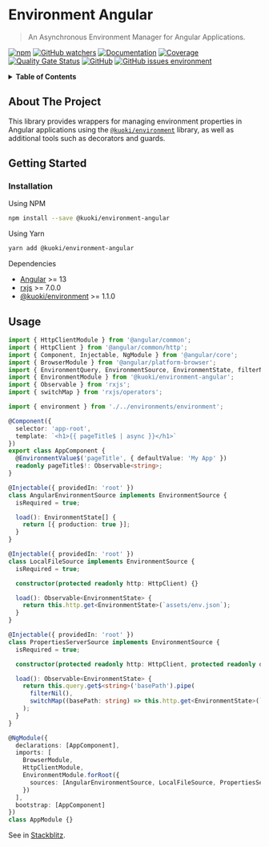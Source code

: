 # Environment Angular

> An Asynchronous Environment Manager for Angular Applications.

[![npm](https://img.shields.io/npm/v/@kuoki/environment-angular?logo=npm&style=flat-square)](https://www.npmjs.com/package/@kuoki/environment-angular) [![GitHub watchers](https://img.shields.io/github/watchers/ricardojbarrios/kuoki?logo=github&style=flat-square)](https://github.com/RicardoJBarrios/kuoki) [![Documentation](https://img.shields.io/badge/documentation-done-blue?style=flat-square)](https://ricardojbarrios.github.io/kuoki/environment-angular/) [![Coverage](https://img.shields.io/sonar/coverage/kuoki-environment-angular/master?server=https%3A%2F%2Fsonarcloud.io&style=flat-square)](https://ricardojbarrios.github.io/kuoki/environment-angular/coverage/) [![Quality Gate Status](https://img.shields.io/sonar/quality_gate/kuoki-environment-angular?logo=sonarcloud&server=https%3A%2F%2Fsonarcloud.io&style=flat-square)](https://sonarcloud.io/project/overview?id=kuoki-environment-angular) [![GitHub](https://img.shields.io/github/license/ricardojbarrios/kuoki?style=flat-square)](https://github.com/RicardoJBarrios/kuoki/blob/main/LICENSE.md) [![GitHub issues environment](https://img.shields.io/github/issues/ricardojbarrios/kuoki/environment-angular?logo=github&label=issues&style=flat-square)](https://github.com/RicardoJBarrios/kuoki/labels/environment-angular)

<details>
  <summary><strong>Table of Contents</strong></summary>
  <ol>
    <li><a href="#about-the-project">About The Project</a></li>
    <li><a href="#getting-started">Getting Started</a></li>
    <li><a href="#usage">Usage</a></li>
  </ol>
</details>

## About The Project

This library provides wrappers for managing environment properties in Angular applications using the [`@kuoki/environment`](https://ricardojbarrios.github.io/kuoki/environment/) library, as well as additional tools such as decorators and guards.

## Getting Started

### Installation

Using NPM

```sh
npm install --save @kuoki/environment-angular
```

Using Yarn

```sh
yarn add @kuoki/environment-angular
```

Dependencies

- [Angular](https://angular.io) >= 13
- [rxjs](https://rxjs.dev) >= 7.0.0
- [@kuoki/environment](https://ricardojbarrios.github.io/kuoki/environment) >= 1.1.0

## Usage

```ts
import { HttpClientModule } from '@angular/common';
import { HttpClient } from '@angular/common/http';
import { Component, Injectable, NgModule } from '@angular/core';
import { BrowserModule } from '@angular/platform-browser';
import { EnvironmentQuery, EnvironmentSource, EnvironmentState, filterNil } from '@kuoki/environment';
import { EnvironmentModule } from '@kuoki/environment-angular';
import { Observable } from 'rxjs';
import { switchMap } from 'rxjs/operators';

import { environment } from './../environments/environment';

@Component({
  selector: 'app-root',
  template: `<h1>{{ pageTitle$ | async }}</h1>`
})
export class AppComponent {
  @EnvironmentValue$('pageTitle', { defaultValue: 'My App' })
  readonly pageTitle$!: Observable<string>;
}

@Injectable({ providedIn: 'root' })
class AngularEnvironmentSource implements EnvironmentSource {
  isRequired = true;

  load(): EnvironmentState[] {
    return [{ production: true }];
  }
}

@Injectable({ providedIn: 'root' })
class LocalFileSource implements EnvironmentSource {
  isRequired = true;

  constructor(protected readonly http: HttpClient) {}

  load(): Observable<EnvironmentState> {
    return this.http.get<EnvironmentState>(`assets/env.json`);
  }
}

@Injectable({ providedIn: 'root' })
class PropertiesServerSource implements EnvironmentSource {
  isRequired = true;

  constructor(protected readonly http: HttpClient, protected readonly query: EnvironmentQuery) {}

  load(): Observable<EnvironmentState> {
    return this.query.get$<string>('basePath').pipe(
      filterNil(),
      switchMap((basePath: string) => this.http.get<EnvironmentState>(`${basePath}/properties/myapp`))
    );
  }
}

@NgModule({
  declarations: [AppComponent],
  imports: [
    BrowserModule,
    HttpClientModule,
    EnvironmentModule.forRoot({
      sources: [AngularEnvironmentSource, LocalFileSource, PropertiesServerSource]
    })
  ],
  bootstrap: [AppComponent]
})
class AppModule {}
```

See in [Stackblitz](https://basic-kuoki-environment-angular.stackblitz.io).
